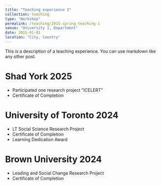 ```yaml
---
title: "Teaching experience 2"
collection: teaching
type: "Workshop"
permalink: /teaching/2015-spring-teaching-1
venue: "University 1, Department"
date: 2015-01-01
location: "City, Country"
---
```


This is a description of a teaching experience. You can use markdown like any other post.

Shad York 2025
=====
  * Participated one research project "ICELERT"
  * Certificate of Completion


University of Toronto 2024
=====
  * LT Social Science Research Project
 * Certificate of Completion
 * Learning Dedication Award


Brown University 2024
=====
  * Leading and Social Change Research Project
  * Certificate of Completion

